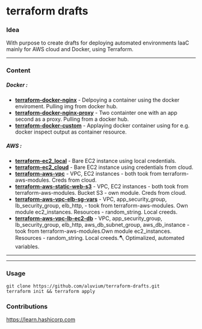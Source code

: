 # terraform drafts
### Idea
With purpose to create drafts for deploying automated environments IaaC mainly for AWS cloud and  Docker, using Terraform.
- - -
### Content
##### Docker :  
* [__terraform-docker-nginx__](https://github.com/aluvium/terraform-drafts/tree/master/terraform-docker-nginx) - Delpoying a container using the docker enviroment. Pulling img from docker hub.
* [__terraform-docker-nginx-proxy__](https://github.com/aluvium/terraform-drafts/tree/master/terraform-docker-nginx-proxy) - Two containter one with an app second as a proxy. Pulling from a docker hub.
* [__terraform-docker-custom__](https://github.com/aluvium/terraform-drafts/tree/master/terraform-docker-custom) - Applaying docker container using for e.g. docker inspect output as container resource.

##### AWS : 
* [__terraform-ec2_local__](https://github.com/aluvium/terraform-drafts/tree/master/terraform-aws-ec2_local) - Bare EC2 instance using local credentials.
* [__terraform-ec2_cloud__](https://github.com/aluvium/terraform-drafts/tree/master/terraform-aws-ec2_cloud) - Bare EC2 instance using credentials from cloud.
* [__terraform-aws-vpc__](https://github.com/aluvium/terraform-drafts/tree/master/terraform-aws-vpc) - VPC, EC2 instances - both took from terraform-aws-modules. Creds from cloud.
* [__terraform-aws-static-web-s3__](https://github.com/aluvium/terraform-drafts/tree/master/terraform-aws-static-web-s3) - VPC, EC2 instances - both took from terraform-aws-modules. Bucket S3 - own module. Creds from cloud.
* [__terraform-aws-vpc-elb-sg-vars__](https://github.com/aluvium/terraform-drafts/tree/master/terraform-aws-vpc-elb-sg-vars) - VPC, app_security_group, lb_security_group, elb_http, -  took from terraform-aws-modules. Own module ec2_instances. Resources - random_string. Local creeds.
* [__terraform-aws-vpc-lb-ec2-db__](https://github.com/aluvium/terraform-drafts/tree/master/terraform-aws-vpc-lb-ec2-db) - VPC, app_security_group, lb_security_group, elb_http, aws_db_subnet_group, aws_db_instance -  took from terraform-aws-modules.Own module ec2_instances. Resources - random_string. Local creeds.🪓 Optimalized, automated variables.
- - - 
- - - 
### Usage 
    git clone https://github.com/aluvium/terraform-drafts.git
    terraform init && terraform apply
### Contributions
https://learn.hashicorp.com
